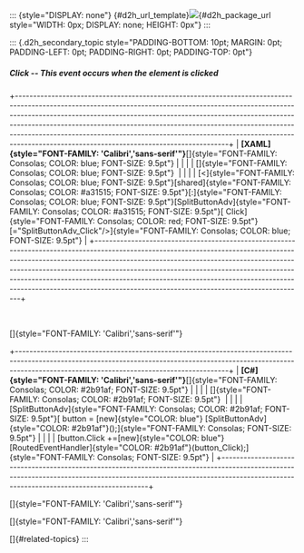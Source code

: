 ::: {style="DISPLAY: none"}
[](ms-xhelp:///?Id=d2h_url_template){#d2h_url_template}![](!package_url!){#d2h_package_url style="WIDTH: 0px; DISPLAY: none; HEIGHT: 0px"}
:::

::: {.d2h_secondary_topic style="PADDING-BOTTOM: 10pt; MARGIN: 0pt; PADDING-LEFT: 0pt; PADDING-RIGHT: 0pt; PADDING-TOP: 0pt"}
##### Click -- This event occurs when the element is clicked

+----------------------------------------------------------------------------------------------------------------------------------------------------------------------------------------------------------------------------------------------------------------------------------------------------------------------------------------------------------------------------------------------------------------------------------------------------------------+
| **[XAML]{style="FONT-FAMILY: 'Calibri','sans-serif'"}**[]{style="FONT-FAMILY: Consolas; COLOR: blue; FONT-SIZE: 9.5pt"}                                                                                                                                                                                                                                                                                                                                        |
|                                                                                                                                                                                                                                                                                                                                                                                                                                                                |
| []{style="FONT-FAMILY: Consolas; COLOR: blue; FONT-SIZE: 9.5pt"}                                                                                                                                                                                                                                                                                                                                                                                               |
|                                                                                                                                                                                                                                                                                                                                                                                                                                                                |
| [\<]{style="FONT-FAMILY: Consolas; COLOR: blue; FONT-SIZE: 9.5pt"}[shared]{style="FONT-FAMILY: Consolas; COLOR: #a31515; FONT-SIZE: 9.5pt"}[:]{style="FONT-FAMILY: Consolas; COLOR: blue; FONT-SIZE: 9.5pt"}[SplitButtonAdv]{style="FONT-FAMILY: Consolas; COLOR: #a31515; FONT-SIZE: 9.5pt"}[ Click]{style="FONT-FAMILY: Consolas; COLOR: red; FONT-SIZE: 9.5pt"}[=\"SplitButtonAdv_Click\"/\>]{style="FONT-FAMILY: Consolas; COLOR: blue; FONT-SIZE: 9.5pt"} |
+----------------------------------------------------------------------------------------------------------------------------------------------------------------------------------------------------------------------------------------------------------------------------------------------------------------------------------------------------------------------------------------------------------------------------------------------------------------+

 

[]{style="FONT-FAMILY: 'Calibri','sans-serif'"} 

+----------------------------------------------------------------------------------------------------------------------------------------------------------------------------------------------------------------------+
| **[C#]{style="FONT-FAMILY: 'Calibri','sans-serif'"}**[]{style="FONT-FAMILY: Consolas; COLOR: #2b91af; FONT-SIZE: 9.5pt"}                                                                                             |
|                                                                                                                                                                                                                      |
| []{style="FONT-FAMILY: Consolas; COLOR: #2b91af; FONT-SIZE: 9.5pt"}                                                                                                                                                  |
|                                                                                                                                                                                                                      |
| [SplitButtonAdv]{style="FONT-FAMILY: Consolas; COLOR: #2b91af; FONT-SIZE: 9.5pt"}[ button = [new]{style="COLOR: blue"} [SplitButtonAdv]{style="COLOR: #2b91af"}();]{style="FONT-FAMILY: Consolas; FONT-SIZE: 9.5pt"} |
|                                                                                                                                                                                                                      |
| [button.Click +=[new]{style="COLOR: blue"} [RoutedEventHandler]{style="COLOR: #2b91af"}(button_Click);]{style="FONT-FAMILY: Consolas; FONT-SIZE: 9.5pt"}                                                             |
+----------------------------------------------------------------------------------------------------------------------------------------------------------------------------------------------------------------------+

[]{style="FONT-FAMILY: 'Calibri','sans-serif'"} 

[]{style="FONT-FAMILY: 'Calibri','sans-serif'"} 

[]{#related-topics}
:::
